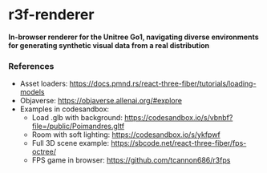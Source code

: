 # r3f-renderer

**In-browser renderer for the Unitree Go1, navigating diverse environments for generating synthetic visual data from a real distribution**

### References

- Asset loaders: https://docs.pmnd.rs/react-three-fiber/tutorials/loading-models
- Objaverse: https://objaverse.allenai.org/#explore
- Examples in codesandbox:
  - Load .glb with background: https://codesandbox.io/s/vbnbf?file=/public/Poimandres.gltf
  - Room with soft lighting: https://codesandbox.io/s/ykfpwf
  - Full 3D scene example: https://sbcode.net/react-three-fiber/fps-octree/
  - FPS game in browser: https://github.com/tcannon686/r3fps
